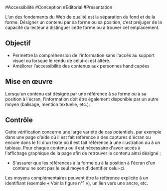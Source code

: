 
#Accessibilité #Conception #Editorial #Présentation

L’un des fondements du Web de qualité est la séparation du fond et de la forme. Désigner un contenu par sa forme ou sa position, c’est préjuger de la capacité du lecteur à distinguer cette forme ou à trouver cet emplacement.

Objectif
--------

*   Permettre la compréhension de l'information sans l'accès au support visuel ou lorsque le rendu de celui-ci est altéré.
*   Améliorer l’accessibilité des contenus aux personnes handicapées

Mise en œuvre
-------------

Lorsqu'un contenu est désigné par une référence à sa forme ou à sa position à l'écran, l'information doit être également disponible par un autre moyen (balisage, mention textuelle, etc.).

Contrôle
--------

Cette vérification concerne une large variété de cas potentiels, par exemple dans une page d'aide où il est fait référence à des captures d'écran ou encore dans le fil d'un texte où il est fait référence à une illustration ou à un tableau. Pour chaque contenu où il est nécessaire d'avoir accès à l'affichage graphique de la page afin de retrouver le contenu ainsi désigné :

*   S'assurer que les références à la forme ou à la position à l'écran d'un contenu ne sont pas le seul moyen d'identifier celui-ci.

Les moyens complémentaires peuvent être la référence explicite à un identifiant (exemple « Voir la figure n°1 »), un lien vers une ancre, etc.
